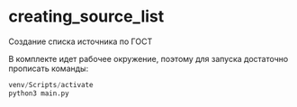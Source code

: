 # creating_source_list
Создание списка источника по ГОСТ

В комплекте идет рабочее окружение, поэтому для запуска достаточно прописать команды:
```python
venv/Scripts/activate
python3 main.py
```
